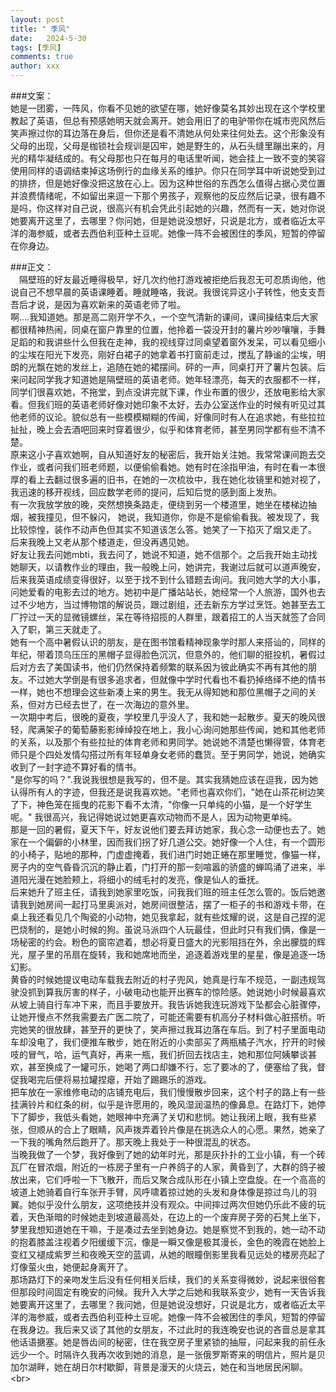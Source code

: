 ```yaml
---
layout: post
title: " 季风"
date:   2024-5-30
tags: [季风]
comments: true
author: xxx
---
```

													

###文案：  
	她是一团雾，一阵风，你看不见她的欲望在哪，她好像莫名其妙出现在这个学校里教起了英语，但总有预感她明天就会离开。她会用旧了的电驴带你在城市兜风然后笑声擦过你的耳边落在身后，但你还是看不清她从何处来往何处去。这个形象没有父母的出现，父母是枷锁社会规训是囚牢，她是野生的，从石头缝里蹦出来的，月光的精华凝结成的。有父母那也只在每月的电话里听闻，她会挂上一致不变的笑容使用同样的语调结束掉这场例行的血缘关系的维护。你只在同学耳中听说她受到过的排挤，但是她好像没把这放在心上。因为这种世俗的东西怎么值得占据心灵位置并浪费情绪呢，不如留出来逗一下那个男孩子，观察他的反应然后记录，很有趣不是吗，你这样对自己说，很高兴有机会凭此引起她的兴趣，然而有一天，她对你说她要离开这里了，去哪里？你问她，但是她说没想好，只说是北方，或者临近太平洋的海参威，或者去西伯利亚种土豆呢。她像一阵不会被困住的季风，短暂的停留在你身边。  
 
		
###正文：  
&emsp;隔壁班的好友最近睡得极早，好几次约他打游戏被拒绝后我忍无可忍质询他，他说自己不想早晨的英语课睡着。睡就睡咯，我说。我很诧异这小子转性，他支支吾吾后才说，是因为喜欢新来的英语老师了啦。  
    啊....我知道她。那是高二刚开学不久，一个空气清新的课间，课间操结束后大家都很精神热闹，同桌在窗户靠里的位置，他拎着一袋没开封的薯片吵吵嚷嚷，手舞足蹈的和我讲些什么但我在走神，我的视线穿过同桌望着窗外发呆，可以看见细小的尘埃在阳光下发亮，刚好白裙子的她拿着书打窗前走过，搅乱了静谧的尘埃，明朗的光飘在她的发丝上，追随在她的裙摆间。砰的一声，同桌打开了薯片包装。后来问起同学我才知道她是隔壁班的英语老师。她年轻漂亮，每天的衣服都不一样，同学们很喜欢她，不拖堂，到点没讲完就下课，作业布置的很少，还放电影给大家看。但我们班的英语老师好像对她印象不太好，去办公室送作业的时候有听见过其他老师的议论。貌似总有一些模模糊糊的传闻，好像同时有人在追求她，有些拉拉扯扯，晚上会去酒吧回来时穿着很少，似乎和体育老师，甚至男同学都有些不清不楚。  
   	原来这小子喜欢她啊，自从知道好友的秘密后，我开始关注她。我常常课间跑去交作业，或者问我们班老师题，以便偷偷看她。她有时在涂指甲油，有时在看一本很厚的看上去翻过很多遍的旧书，在她的一次梳妆中，我在她化妆镜里和她对视了，我迅速的移开视线，回应数学老师的提问，后知后觉的感到面上发热。  
    	有一次我放学放的晚，突然想换条路走，便绕到另一个楼道里，她坐在楼梯边抽烟，被我撞见，但不躲闪， 她说，我知道你，你是不是偷偷看我。被发现了，我比较惊惶，装作不动声色但其实不知道该怎么答。她笑了一下掐灭了烟又走了。  
     	后来我晚上又老从那个楼道走，但没再遇见她。  
      	好友让我去问她mbti，我去问了，她说不知道，她不信那个。之后我开始主动找她聊天，以请教作业的理由，我一般晚上问，她讲完，我谢过后就可以道声晚安，后来我英语成绩变得很好，以至于找不到什么错题去询问。我问她大学的大小事，问她爱看的电影去过的地方。她初中是广播站站长，她经常一个人旅游，国外也去过不少地方，当过博物馆的解说员，跟过剧组，还去新东方学过烹饪。她甚至去工厂拧过一天的显微镜螺丝，呆在等待招揽的人群里，跟着招工的人当天就签了合同入了职，第三天就走了。  
       	她有一个高中暑假认识的朋友，是在图书馆看精神现象学时那人来搭讪的，同样的年纪，带着顶乌压压的黑帽子显得脸色沉沉，但意外的，他们聊的挺投机，暑假过后对方去了美国读书，他们仍然保持着频繁的联系因为彼此确实不再有其他的朋友。不过她大学倒是有很多追求者，但就像中学时代看也不看扔掉络绎不绝的情书一样，她也不想理会这些新凑上来的男生。我无从得知她和那位黑帽子之间的关系，但对方已经去世了，在一次海边的意外里。  
	一次期中考后，很晚的夏夜，学校里几乎没人了，我和她一起散步。夏天的晚风很轻，爬满架子的葡萄藤影影绰绰投在地上，我小心询问她那些传闻，她和其他老师的关系，以及那个有些拉扯的体育老师和男同学。她说她不清楚也懒得管，体育老师只是个四处发情勾搭过所有年轻单身女老师的蠢货。至于男同学，她说，她确实收到了一封字迹不算好看的情书。  
 	"是你写的吗？".我说我很想是我写的，但不是。其实我猜她应该在逗我，因为她认得所有人的字迹，但我还是说我喜欢她。"老师也喜欢你们，"她在山茶花树边笑了下，神色笼在摇曳的花影下看不太清，"你像一只单纯的小猫，是一个好学生呢。" 我很高兴，我记得她说过她更喜欢动物而不是人，因为动物更单纯。  
  	那是一回的暑假，夏天下午，好友说他们要去拜访她家，我心念一动便也去了。她家在一个偏僻的小林里，因而我们拐了好几道公交。她好像一个人住，有一个圆形的小椅子，贴地的那种，门虚虚掩着，我们进门时她正蜷在那里睡觉，像猫一样，房子内的空气昏昏沉沉的静止着，门打开的那一刻喧嚣的骄盛的蝉鸣涌了进来，半道阳光漫在她脸颊上，将细小的绒毛衬的发亮，像是仙人的垂抚。  
   	后来她升了班主任，请我到她家里吃饭，问我我们班的班主任怎么管的。饭后她邀请我到她房间一起打马里奥派对，她房间很整洁，摆了一柜子的书和游戏卡带，在桌上我还看见几个陶瓷的小动物，她见我拿起，就有些炫耀的说，这是自己捏的泥巴烧制的，是她小时候的狗。虽说马派四个人玩最佳，但此时只有我们俩，像是一场秘密的约会。粉色的窗帘遮着，想必将夏日盛大的光影阻挡在外，余出朦胧的辉光，屋子里的吊扇在旋转，我和她席地而坐，追逐着游戏里的星星，像是追逐一场幻影。  
    	黄昏的时候她提议电动车载我去附近的村子兜风，她真是行车不规范，一副违规驾驶没抓到算我厉害的样子，小破电动也能开出赛车的惊险感。她说她小时候最喜欢从坡上骑自行车冲下来，而且手要放开。我告诉她我连玩游戏下坠都会心脏骤停，让她开慢点不然我需要去广医二院了，可能还需要有机高分子材料做心脏搭桥。听完她笑的很放肆，甚至开的更快了，笑声擦过我耳边落在车后。到了村子里面电动车却没电了，我们便推车散步，她在附近的小卖部买了两瓶橘子汽水，拧开的时候吱的冒气，哈，运气真好，再来一瓶，我们折回去找店主，她和那位阿姨攀谈甚欢，甚至换成了一罐可乐，她喝了两口却嫌不行，忘了要冰的了，便塞给了我，督促我喝完后便将易拉罐捏瘪，开始了踢踢乐的游戏。  
     	把车放在一家维修电动的店铺充电后，我们慢慢散步回来，这个村子的路上有一些挂满铃片和红条的树，似乎是许愿用的，晚风湿润温热的像鼻息。在路灯下，她停下了脚步，我低头看她，她眼神中充满了关切和悲悯。她让我闭上眼，我有些紧张，但顺从的合上了眼睛，风声拨弄着铃片像是在挑选众人的心愿。果然，她亲了一下我的嘴角然后跑开了。那天晚上我处于一种很混乱的状态。  
      	当晚我做了一个梦，我好像到了她的幼年时光，那是灰扑扑的工业小镇，有一个砖瓦厂在冒浓烟，附近的一栋房子里有一户养鸽子的人家，黄昏到了，大群的鸽子被放出来，它们呼啦一下飞散开，而后又聚合成队形在小镇上空盘旋。在一个高高的坡道上她骑着自行车张开手臂，风呼啸着掠过她的头发和身体像是掠过鸟儿的羽翼。她似乎没什么朋友，这项绝技并没有观众。中间摔过两次但她仍乐此不疲的玩着，天色渐暗的时候她走到坡道最高处，在边上的一个废弃房子旁的石凳上坐下，梦里我想知道她在干嘛，于是凑过去坐到她身边。她是察觉不到我的，她一动不动的抱着膝盖注视着夕阳缓缓下沉，像是一瞬又像是极其漫长，金色的晚霞在她脸上变红又褪成紫罗兰和夜晚天空的蓝调，从她的眼瞳倒影里我看见远处的楼房亮起了灯像萤火虫，她便起身离开了。  
       	那场路灯下的亲吻发生后没有任何相关后续，我们的关系变得微妙，说起来很俗套但那段时间固定有晚安的问候。我升入大学之后她和我联系变少，她有一天告诉我她要离开这里了，去哪里？我问她，但是她说没想好，只说是北方，或者临近太平洋的海参威，或者去西伯利亚种土豆呢。她像一阵不会被困住的季风，短暂的停留在我身边。我后来又谈了其他的女朋友，不过此时的我连晚安也说的吝啬总是拿其他话语搪塞。她是唇齿间的秘密，住在我空房子里紧锁的抽屉，问起来我的前任永远少一个。时隔许久我再次收到她的消息，是一张俄罗斯寄来的明信片，照片是贝加尔湖畔，她在胡日尔村歇脚，背景是漫天的火烧云，她在和当地居民闲聊。\<br>
